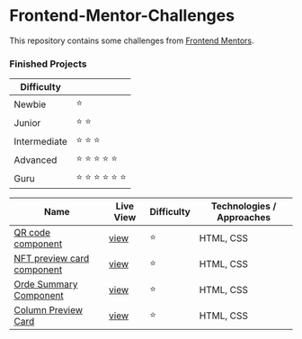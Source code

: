# Frontend-Mentor-Challenges

This repository contains some challenges from [Frontend Mentors](https://www.frontendmentor.io/challenges). 

### Finished Projects

|Difficulty | |
|---|---|
| Newbie | :star: |
| Junior | :star: :star: |
| Intermediate | :star: :star: :star:  |
| Advanced | :star: :star: :star: :star: :star: |
| Guru | :star: :star: :star: :star: :star: :star: |

| Name                                                                                                                                                                                            |Live View|Difficulty| Technologies / Approaches |
|-------------------------------------------------------------------------------------------------------------------------------------------------------------------------------------------------|---|---|---------------------------|
| [QR code component](https://github.com/sametaluclu/Frontend-Mentor-Chalange-master/tree/master/src/QR%20code%20component)                                                                                    | [view](https://sametaluclu.github.io/Frontend-Mentor-Chalange-master/src/QR%20code%20component/) | :star:   | HTML, CSS                 |
| [NFT preview card component](https://github.com/sametaluclu/Frontend-Mentor-Chalange-master/tree/master/src/nft%20prewiev)                                                                | [view](https://sametaluclu.github.io/Frontend-Mentor-Chalange-master/src/nft%20prewiev/) | :star:   | HTML, CSS                 |
| [Orde Summary Component](https://github.com/sametaluclu/Frontend-Mentor-Chalange-master/tree/master/src/order-summary-component-main)                                                                | [view](https://sametaluclu.github.io/Frontend-Mentor-Chalange-master/src/order-summary-component-main) | :star:   | HTML, CSS                 |
| [Column Preview Card](https://github.com/sametaluclu/Frontend-Mentor-Chalange-master/tree/master/src/column-preview-card)                                                                | [view](https://sametaluclu.github.io/Frontend-Mentor-Chalange-master/src/column-preview-card) | :star:   | HTML, CSS                 |